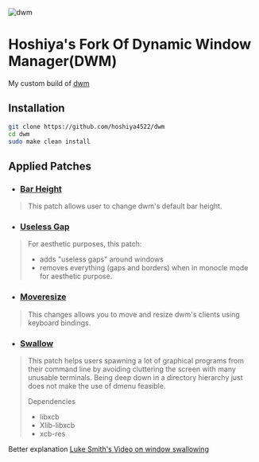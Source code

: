![dwm](https://dwm.suckless.org/dwm.svg)
# Hoshiya's Fork Of Dynamic Window Manager(DWM)
My custom build of [dwm](https://dwm.suckless.org)

## Installation
```bash
git clone https://github.com/hoshiya4522/dwm
cd dwm
sudo make clean install
```

## Applied Patches
- ### [Bar Height](https://dwm.suckless.org/patches/bar_height)
> This patch allows user to change dwm's default bar height.
- ### [Useless Gap](https://dwm.suckless.org/patches/uselessgap)
> For aesthetic purposes, this patch:
> - adds "useless gaps" around windows
> - removes everything (gaps and borders) when in monocle mode for aesthetic purpose.
- ### [Moveresize](https://dwm.suckless.org/patches/moveresize)
> This changes allows you to move and resize dwm's clients using keyboard bindings.
- ### [Swallow](https://dwm.suckless.org/patches/swallow)
> This patch helps users spawning a lot of graphical programs from their command line by avoiding cluttering the screen with many unusable terminals. Being deep down in a directory hierarchy just does not make the use of dmenu feasible.
>
> Dependencies
> - libxcb
> - Xlib-libxcb
> - xcb-res

Better explanation [Luke Smith's Video on window swallowing](https://youtube.com/watch?v=92uo5OBOKfY)

